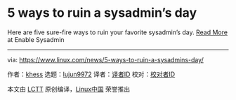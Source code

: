 [#]: subject: (5 ways to ruin a sysadmin’s day)
[#]: via: (https://www.linux.com/news/5-ways-to-ruin-a-sysadmins-day/)
[#]: author: (khess https://www.redhat.com/sysadmin/5-ways-ruin-sysadmins-day)
[#]: collector: (lujun9972)
[#]: translator: ( )
[#]: reviewer: ( )
[#]: publisher: ( )
[#]: url: ( )

5 ways to ruin a sysadmin’s day
======

Here are five sure-fire ways to ruin your favorite sysadmin’s day.
[Read More][1] at Enable Sysadmin

--------------------------------------------------------------------------------

via: https://www.linux.com/news/5-ways-to-ruin-a-sysadmins-day/

作者：[khess][a]
选题：[lujun9972][b]
译者：[译者ID](https://github.com/译者ID)
校对：[校对者ID](https://github.com/校对者ID)

本文由 [LCTT](https://github.com/LCTT/TranslateProject) 原创编译，[Linux中国](https://linux.cn/) 荣誉推出

[a]: https://www.redhat.com/sysadmin/5-ways-ruin-sysadmins-day
[b]: https://github.com/lujun9972
[1]: https://www.redhat.com/sysadmin/5-ways-ruin-sysadmins-day
